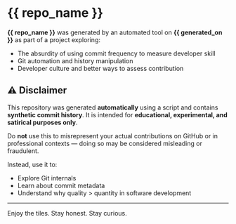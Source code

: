 # {{ repo_name }}

**{{ repo_name }}** was generated by an automated tool on **{{ generated_on }}** as part of a project exploring:

- The absurdity of using commit frequency to measure developer skill
- Git automation and history manipulation
- Developer culture and better ways to assess contribution

## ⚠️ Disclaimer

This repository was generated **automatically** using a script and contains **synthetic commit history**.
It is intended for **educational, experimental, and satirical purposes only**.

Do **not** use this to misrepresent your actual contributions on GitHub or in professional contexts — doing so may be considered misleading or fraudulent.

Instead, use it to:

- Explore Git internals
- Learn about commit metadata
- Understand why quality > quantity in software development

---

Enjoy the tiles. Stay honest. Stay curious.
